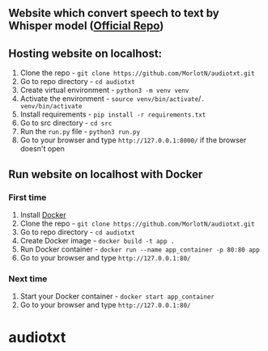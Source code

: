 ## Website which convert speech to text by Whisper model ([Official Repo](https://github.com/openai/whisper))

## Hosting website on localhost:

1. Clone the repo - `git clone https://github.com/MorlotN/audiotxt.git`
2. Go to repo directory - `cd audiotxt`
3. Create virtual environment - `python3 -m venv venv`
4. Activate the environment - `source venv/bin/activate`/`. venv/bin/activate`
5. Install requirements - `pip install -r requirements.txt`
6. Go to src directory - `cd src`
7. Run the `run.py` file - `python3 run.py`
8. Go to your browser and type `http://127.0.0.1:8000/` if the browser doesn't open

## Run website on localhost with Docker
### First time
1. Install [Docker](https://docs.docker.com/engine/install/)
2. Clone the repo - `git clone https://github.com/MorlotN/audiotxt.git`
3. Go to repo directory - `cd audiotxt`
4. Create Docker image - `docker build -t app .`
5. Run Docker container - `docker run --name app_container -p 80:80 app`
6. Go to your browser and type `http://127.0.0.1:80/`

### Next time

1. Start your Docker container - `docker start app_container`
2. Go to your browser and type `http://127.0.0.1:80/`
# audiotxt
